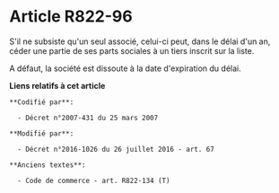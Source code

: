 # Article R822-96

S'il ne subsiste qu'un seul associé, celui-ci peut, dans le délai d'un an, céder une partie de ses parts sociales à un tiers
inscrit sur la liste.

A défaut, la société est dissoute à la date d'expiration du délai.

**Liens relatifs à cet article**

	**Codifié par**:

	  - Décret n°2007-431 du 25 mars 2007

	**Modifié par**:

	  - Décret n°2016-1026 du 26 juillet 2016 - art. 67

	**Anciens textes**:

	  - Code de commerce - art. R822-134 (T)
